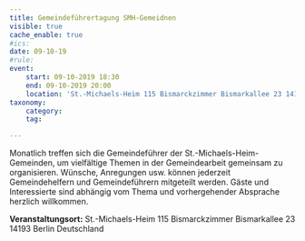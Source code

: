 ```yaml
---
title: Gemeindeführertagung SMH-Gemeidnen
visible: true
cache_enable: true
#ics: 
date: 09-10-19
#rule: 
event:
	start: 09-10-2019 18:30
	end: 09-10-2019 20:00
	location: 'St.-Michaels-Heim 115 Bismarckzimmer Bismarkallee 23 14193 Berlin Deutschland'
taxonomy:
	category: 
	tag: 

---
```

Monatlich treffen sich die Gemeindeführer der St.-Michaels-Heim-Gemeinden, um vielfältige Themen in der Gemeindearbeit gemeinsam zu organisieren. Wünsche, Anregungen usw. können jederzeit Gemeindehelfern und Gemeindeführern mitgeteilt werden. Gäste und Interessierte sind abhängig vom Thema und vorhergehender Absprache herzlich willkommen.


**Veranstaltungsort:** St.-Michaels-Heim
115 Bismarckzimmer
Bismarkallee 23
14193 Berlin
Deutschland


